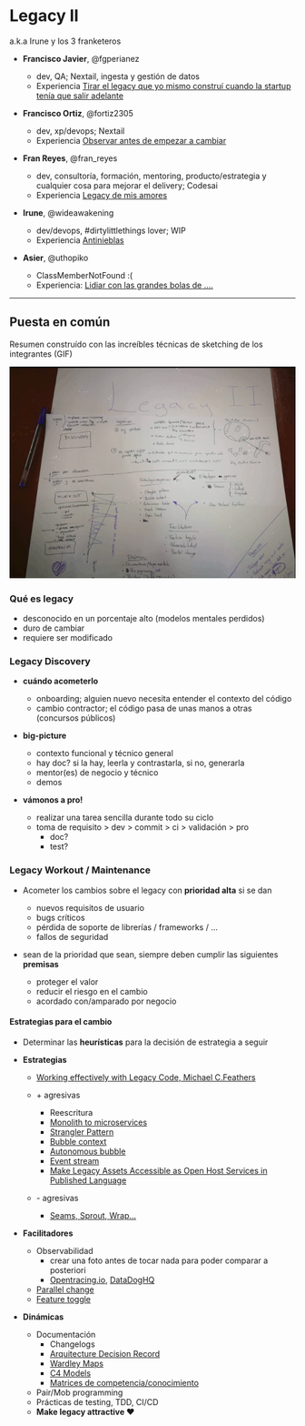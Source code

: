 # Legacy II
a.k.a Irune y los 3 franketeros

+ **Francisco Javier**, @fgperianez
    + dev, QA; Nextail, ingesta y gestión de datos
    + Experiencia [Tirar el legacy que yo mismo construí cuando la startup tenía que salir adelante](https://ftt.programania.net/2019/experiencia/317124317462000)



+ **Francisco Ortiz**, @fortiz2305
    + dev, xp/devops; Nextail
    + Experiencia [Observar antes de empezar a cambiar](https://ftt.programania.net/2019/experiencia/1554977395000)

+ **Fran Reyes**, @fran_reyes
    + dev, consultoría, formación, mentoring, producto/estrategia y cualquier cosa para mejorar el delivery; Codesai
    + Experiencia [Legacy de mis amores](https://ftt.programania.net/2019/experiencia/1552897702000)

+ **Irune**, @wideawakening
    + dev/devops, #dirtylittlethings lover; WIP
    + Experiencia [Antinieblas](https://ftt.programania.net/2019/experiencia/1549712701000)

+ **Asier**, @uthopiko
    + ClassMemberNotFound :(
    + Experiencia: [Lidiar con las grandes bolas de ....](https://ftt.programania.net/2019/experiencia/1552149157000)


___

## Puesta en común

Resumen construído con las increíbles técnicas de sketching de los integrantes (GIF)

![resumen](2.gif)

### Qué es legacy

- desconocido en un porcentaje alto (modelos mentales perdidos)
- duro de cambiar
- requiere ser modificado


### Legacy Discovery

* **cuándo acometerlo**
    * onboarding; alguien nuevo necesita entender el contexto del código
    * cambio contractor; el código pasa de unas manos a otras (concursos públicos)

* **big-picture**
    * contexto funcional y técnico general
    * hay doc? si la hay, leerla y contrastarla, si no, generarla
    * mentor(es) de negocio y técnico
    * demos

* **vámonos a pro!**
    * realizar una tarea sencilla durante todo su ciclo
    * toma de requisito > dev > commit > ci > validación > pro
        * doc?
        * test?

### Legacy Workout / Maintenance

* Acometer los cambios sobre el legacy con **prioridad alta** si se dan
    * nuevos requisitos de usuario
    * bugs críticos
    * pérdida de soporte de librerías / frameworks / ...
    * fallos de seguridad

* sean de la prioridad que sean, siempre deben cumplir las siguientes **premisas**    
    * proteger el valor
    * reducir el riesgo en el cambio
    * acordado con/amparado por negocio

#### Estrategias para el cambio

* Determinar las **heurísticas** para la decisión de estrategia a seguir

* **Estrategias**
    * [Working effectively with Legacy Code, Michael C.Feathers](https://www.amazon.com/Working-Effectively-Legacy-Michael-Feathers/dp/0131177052)
    * \+ agresivas
        + Reescritura
        + [Monolith to microservices](https://martinfowler.com/articles/break-monolith-into-microservices.html)
        + [Strangler Pattern](https://www.michielrook.nl/2016/11/strangler-pattern-practice)        
        + [Bubble context](http://dddcommunity.org/library/evans_2011_2/2)
        + [Autonomous bubble](http://dddcommunity.org/library/evans_2011_2/3)
        + [Event stream](http://dddcommunity.org/library/evans_2011_2/5)
        + [Make Legacy Assets Accessible as Open Host Services in Published Language](http://dddcommunity.org/strategic-design/four-strategies-for-dealing-with-legacy-systems-strategy-3-make-legacy-assets-accessible-as-open-host-services-in-published-language-45/)
        
    * \- agresivas
        + [Seams, Sprout, Wrap...](https://www.oreilly.com/library/view/working-effectively-with/0131177052/)
   
* **Facilitadores**

    - Observabilidad
        - crear una foto antes de tocar nada para poder comparar a posteriori
        - [Opentracing.io](https://opentracing.io), [DataDogHQ](https://www.datadoghq.com/apm)
    - [Parallel change](https://martinfowler.com/bliki/ParallelChange.html)
    - [Feature toggle](https://martinfowler.com/articles/feature-toggles.html)

   
* **Dinámicas**
    - Documentación
        + Changelogs
        +  [Arquitecture Decision Record](https://github.com/joelparkerhenderson/architecture_decision_record)
        +  [Wardley Maps](https://miro.com/blog/wardley-maps-whiteboard-canvas/)
        +  [C4 Models](https://c4model.com)
        + [Matrices de competencia/conocimiento](https://ftt.programania.net/2018/experiencia/2018019)
    - Pair/Mob programming
    - Prácticas de testing, TDD, CI/CD
    - **Make legacy attractive ♥**



